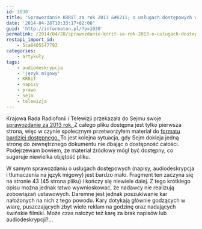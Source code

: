 ```yaml
---
id: 1030
title: 'Sprawozdanie KRRiT za rok 2013 &#8211; o usługach dostępowych w telewizjach nader skąpo'
date: '2014-04-28T10:33:17+02:00'
guid: 'http://informaton.pl/?p=1030'
permalink: /2014/04/28/sprawozdanie-krrit-za-rok-2013-o-uslugach-dostepowych-w-telewizjach-nader-skapo/
restapi_import_id:
    - 5ca8405547793
categories:
    - artykuły
tags:
    - audiodeskrypcja
    - 'język migowy'
    - KRRiT
    - napisy
    - prawo
    - Sejm
    - telewizja
---
```


Krajowa Rada Radiofonii i Telewizji przekazała do Sejmu swoje [sprawozdanie za 2013 rok. ](http://orka.sejm.gov.pl/Druki7ka.nsf/0/88AB0B2EA015CE99C1257CB7003D9C2B/%24File/2306.pdf)Z całego pliku dostępna jest tylko pierwsza strona, więc w czynie społecznym przetworzyłem materiał do [formatu bardziej dostępnego. ](http://informaton.pl/wp-content/uploads/2014/04/2306.pdf)To jest kolejna sytuacja, gdy Sejm dokleja jedną stronę do zewnętrznego dokumentu nie dbając o dostępność całości. Podejrzewam bowiem, że materiał źródłowy mógł być dostępny, co sugeruje niewielka objętość pliku.

W samym sprawozdaniu o usługach dostępowych (napisy, audiodeskrypcja i tłumaczenia na język migowy) jest bardzo mało. Fragment ten zaczyna się na stronie 43 (45 strona pliku) i kończy się niewiele dalej. Z tego krótkiego opisu można jednak łatwo wywnioskować, że nadawcy nie realizują zobowiązań ustawowych. Daremne jest jednak poszukiwanie kar nałożonych na nich z tego powodu. Kary dotykają głównie godzących w wiarę, puszczających zbyt wiele reklam na godzinę oraz nadających świńskie filmiki. Może czas nałożyć też karę za brak napisów lub audiodeskrypcji?…
